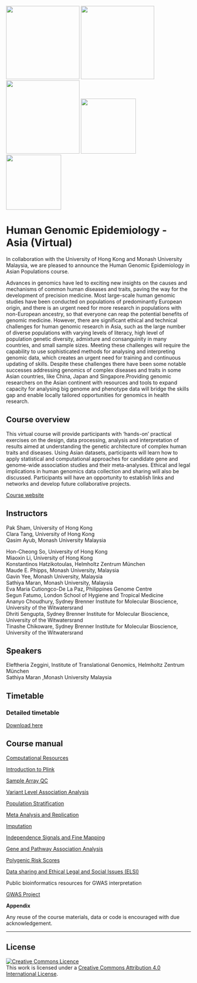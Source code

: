 <img src="https://coursesandconferences.wellcomeconnectingscience.org/wp-content/themes/wcc_courses_and_conferences/dist/assets/svg/logo.svg" width="200" height="200">  <img src="https://www.hku.hk/assets/img/hku-logo.svg" width="200" height="200">  <img src="https://www.monash.edu.my/__data/assets/git_bridge/0006/509343/deploy/mysource_files/monash-logo-mono.svg" width="200" height="200">  <img src="https://github.com/WCSCourses/HumanGenEpi/blob/main/images/UP%20seal.png" width="150" height="150"> <img src="https://github.com/WCSCourses/HumanGenEpi/blob/main/images/SBIMB%20Logo%202015.png" width="150" height="150">



# Human Genomic Epidemiology - Asia (Virtual)


In collaboration with the University of Hong Kong and Monash University Malaysia, we are pleased to announce the Human Genomic Epidemiology in Asian Populations course.

Advances in genomics have led to exciting new insights on the causes and mechanisms of common human diseases and traits, paving the way for the development of precision medicine. Most large-scale human genomic studies have been conducted on populations of predominantly European origin, and there is an urgent need for more research in populations with non-European ancestry, so that everyone can reap the potential benefits of genomic medicine. However, there are significant ethical and technical challenges for human genomic research in Asia, such as the large number of diverse populations with varying levels of literacy, high level of population genetic diversity, admixture and consanguinity in many countries, and small sample sizes. Meeting these challenges will require the capability to use sophisticated methods for analysing and interpreting genomic data, which creates an urgent need for training and continuous updating of skills. Despite these challenges there have been some notable successes addressing genomics of complex diseases and traits in some Asian countries, like China, Japan and Singapore.Providing genomic researchers on the Asian continent with resources and tools to expand capacity for analysing big genome and phenotype data will bridge the skills gap and enable locally tailored opportunities for genomics in health research.





   


## Course overview
This virtual course will provide participants with ‘hands-on’ practical exercises on the design, data processing, analysis and interpretation of results aimed at understanding the genetic architecture of complex human traits and  diseases. Using Asian datasets, participants will learn how to apply statistical and computational approaches for candidate gene and genome-wide association studies and their meta-analyses. Ethical and legal implications in human genomics data collection and sharing will also be discussed. Participants will have an opportunity to establish links and networks and develop future collaborative projects.

[Course website](https://coursesandconferences.wellcomeconnectingscience.org/event/human-genomic-epidemiology-asia-virtual-20220613/)

## Instructors

Pak Sham, University of Hong Kong<br>
Clara Tang, University of Hong Kong<br>
Qasim Ayub, Monash University Malaysia<br>

Hon-Cheong So, University of Hong Kong<br>
Miaoxin Li, University of Hong Kong<br>
Konstantinos Hatzikotoulas, Helmholtz Zentrum München<br>
Maude E. Phipps, Monash University, Malaysia<br>
Gavin Yee, Monash University, Malaysia<br>
Sathiya Maran, Monash University, Malaysia<br>
Eva Maria Cutiongco-De La Paz, Philippines Genome Centre<br>
Segun Fatumo, London School of Hygiene and Tropical Medicine<br>
Ananyo Choudhury, Sydney Brenner Institute for Molecular Bioscience, University of the Witwatersrand<br>
Dhriti Sengupta, Sydney Brenner Institute for Molecular Bioscience, University of the Witwatersrand<br>
Tinashe Chikoware, Sydney Brenner Institute for Molecular Bioscience, University of the Witwatersrand<br>

## Speakers

Eleftheria Zeggini, Institute of Translational Genomics, Helmholtz Zentrum München<br>
Sathiya Maran ,Monash University Malaysia

## Timetable



### Detailed timetable
[Download here]()


## Course manual
<a href="https://github.com/WCSCourses/HumanGenEpi/blob/main/manuals/Computational_resources/module_base.md" target="blank">Computational Resources</a>

<a href="https://github.com/WCSCourses/HumanGenEpi/blob/main/manuals/Introduction_to_data_formats/Introduction-to-PLINK.md" target="_blank">Introduction to Plink</a>

<a href="https://github.com/WCSCourses/HumanGenEpi/blob/main/manuals/Sample_array_QC/Sample_array_QC.md" target="_blank">Sample Array QC</a>

<a href="https://github.com/WCSCourses/HumanGenEpi/blob/main/manuals/Variant-level_association_analysis/association_analysis.md" target="_blank">Variant Level Association Analysis</a>

<a href="https://github.com/WCSCourses/HumanGenEpi/blob/main/manuals/Population_stratification/Day3_Popstructure_manual.pdf" target="_blank">Population Stratification</a>

<a href="https://github.com/WCSCourses/HumanGenEpi/blob/main/manuals/Meta_analysis/module_base.md" target="_blank">Meta Analysis and Replication</a>

<a href="https://github.com/WCSCourses/HumanGenEpi/blob/main/manuals/Imputation/Day3_Imputation_manual.pdf" target="_blank">Imputation</a>

<a href="https://github.com/WCSCourses/HumanGenEpi/blob/main/manuals/Fine_mapping/Day4_Finemapping_manual.pdf" target="_blank">Independence Signals and Fine Mapping</a>

<a href="https://github.com/WCSCourses/HumanGenEpi/blob/main/manuals/Gene_and_pathway_association_analysis/module_base.md" target="_blank">Gene and Pathway Association Analysis</a>

<a href="https://github.com/WCSCourses/HumanGenEpi/blob/main/manuals/Polygenic_risk_scores/PRS.md" target="_blank">Polygenic Risk Scores</a>

<a href="https://github.com/WCSCourses/HumanGenEpi/blob/main/manuals/Data_sharing_and_ELSI/" target="_blank">Data sharing and Ethical Legal and Social Issues (ELSI)</a>

Public bioinformatics resources for GWAS interpretation
                                                                                                                             
<a href="https://github.com/WCSCourses/HumanGenEpi/blob/main/manuals/GWAS_project/module_base.md" target="_blank">GWAS Project</a>



**Appendix**  




Any reuse of the course materials, data or code is encouraged with due acknowledgement.

******
## License
<a rel="license" href="http://creativecommons.org/licenses/by/4.0/"><img alt="Creative Commons Licence" style="border-width:0" src="https://i.creativecommons.org/l/by/4.0/88x31.png" /></a><br />This work is licensed under a <a rel="license" href="http://creativecommons.org/licenses/by/4.0/">Creative Commons Attribution 4.0 International License</a>.

